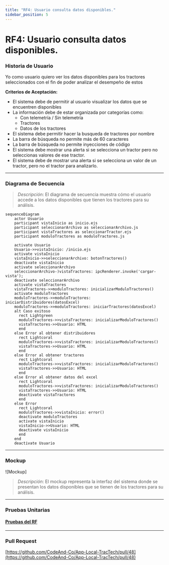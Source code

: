 ```yaml
---
title: "RF4: Usuario consulta datos disponibles."  
sidebar_position: 5
---
```


# RF4: Usuario consulta datos disponibles.

### Historia de Usuario

Yo como usuario quiero ver los datos disponibles para los tractores seleccionados con el fin de poder analizar el desempeño de estos

  **Criterios de Aceptación:**
  - El sistema debe de permitir al usuario visualizar los datos que se encuentren disponibles
  - La información debe de estar organizada por categorías como:
    - Con telemetría / Sin telemetría
    - Tractores
    - Datos de los tractores
  - El sistema debe permitir hacer la busqueda de tractores por nombre
  - La barra de búsqueda no permite más de 60 caracteres
  - La barra de búsqueda no permite inyecciones de código
  - El sistema debe mostrar una alerta si se selecciona un tractor pero no seleccionas valores de ese tractor.
  - El sistema debe de mostrar una alerta si se selecciona un valor de un tractor, pero no el tractor para analizarlo. 
---

### Diagrama de Secuencia

> *Descripción*: El diagrama de secuencia muestra cómo el usuario accede a los datos disponibles que tienen los tractores para su análisis.

```mermaid
sequenceDiagram
    actor Usuario
    participant vistaInicio as inicio.ejs
    participant seleccionarArchivo as seleccionarArchivo.js
    participant vistaTractores as seleccionarTractor.ejs
    participant moduloTractores as moduloTractores.js

    activate Usuario
    Usuario->>vistaInicio: /inicio.ejs
    activate vistaInicio
    vistaInicio->>seleccionarArchivo: botonTractores()
    deactivate vistaInicio
    activate seleccionarArchivo
    seleccionarArchivo-)vistaTractores: ipcRenderer.invoke('cargar-vista');
    deactivate seleccionarArchivo
    activate vistaTractores
    vistaTractores->>moduloTractores: inicializarModuloTractores()
    activate moduloTractores
    moduloTractores->>moduloTractores: iniciarDistribuidores(datosExcel)
    moduloTractores->>moduloTractores: iniciarTractores(datosExcel)
    alt Caso exitoso
      rect Lightgreen
      moduloTractores->>vistaTractores: inicializarModuloTractores()
      vistaTractores->>Usuario: HTML
      end
    else Error al obtener distribuidores
      rect Lightcoral
      moduloTractores->>vistaTractores: inicializarModuloTractores()
      vistaTractores->>Usuario: HTML
      end
    else Error al obtener tractores
      rect Lightcoral
      moduloTractores->>vistaTractores: inicializarModuloTractores()
      vistaTractores->>Usuario: HTML
      end
    else Error al obtener datos del excel
      rect Lightcoral
      moduloTractores->>vistaTractores: inicializarModuloTractores()
      vistaTractores->>Usuario: HTML
      deactivate vistaTractores
      end
    else Error
      rect Lightcoral
      moduloTractores->>vistaInicio: error()
      deactivate moduloTractores
      activate vistaInicio
      vistaInicio->>Usuario: HTML
      deactivate vistaInicio
      end
    end 
    deactivate Usuario

```
---

### Mockup

![Mockup]

> *Descripción*: El mockup representa la interfaz del sistema donde se presentan los datos disponibles que se tienen de los tractores para su análisis.

---

### Pruebas Unitarias 

#### [Pruebas del RF](https://docs.google.com/spreadsheets/d/1W-JW32dTsfI22-Yl5LydMhiu-oXHH_xo3hWvK6FHeLw/edit?gid=1089355168#gid=1089355168)

---

### Pull Request
[https://github.com/CodeAnd-Co/App-Local-TracTech/pull/48](https://github.com/CodeAnd-Co/App-Local-TracTech/pull/48)